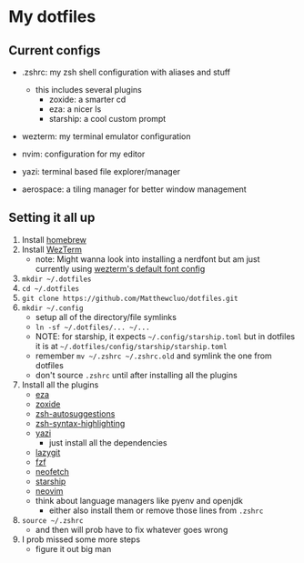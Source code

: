 # My dotfiles

## Current configs

- .zshrc: my zsh shell configuration with aliases and stuff
    - this includes several plugins
        - zoxide: a smarter cd
        - eza: a nicer ls
        - starship: a cool custom prompt

- wezterm: my terminal emulator configuration
- nvim: configuration for my editor
- yazi: terminal based file explorer/manager
- aerospace: a tiling manager for better window management

## Setting it all up

1. Install [homebrew](https://brew.sh/)
2. Install [WezTerm](https://wezterm.org/install/macos.html#homebrew)
    - note: Might wanna look into installing a nerdfont but am just currently using [wezterm's default font config](https://wezterm.org/config/fonts.html)
3. `mkdir ~/.dotfiles` 
4. `cd ~/.dotfiles` 
5. `git clone https://github.com/Matthewcluo/dotfiles.git`
6. `mkdir ~/.config`
    - setup all of the directory/file symlinks
    - `ln -sf ~/.dotfiles/... ~/...`
    - NOTE: for starship, it expects `~/.config/starship.toml` but in dotfiles it is at `~/.dotfiles/config/starship/starship.toml`
    - remember `mv ~/.zshrc ~/.zshrc.old` and symlink the one from dotfiles
    - don't source `.zshrc` until after installing all the plugins
7. Install all the plugins
    - [eza](https://github.com/eza-community/eza/blob/main/INSTALL.md#brew-macos)
    - [zoxide](https://github.com/ajeetdsouza/zoxide)
    - [zsh-autosuggestions](https://github.com/zsh-users/zsh-autosuggestions/blob/master/INSTALL.md#homebrew)
    - [zsh-syntax-highlighting](https://github.com/zsh-users/zsh-syntax-highlighting/blob/master/INSTALL.md)
    - [yazi](https://yazi-rs.github.io/docs/installation/#homebrew)
        - just install all the dependencies
    - [lazygit](https://github.com/jesseduffield/lazygit?tab=readme-ov-file#homebrew)
    - [fzf](https://github.com/junegunn/fzf?tab=readme-ov-file#using-homebrew)
    - [neofetch](https://github.com/dylanaraps/neofetch/wiki/Installation#macos-homebrew)
    - [starship](https://starship.rs/guide/)
    - [neovim](https://github.com/neovim/neovim/blob/master/INSTALL.md#homebrew-on-macos-or-linux)
    - think about language managers like pyenv and openjdk
        - either also install them or remove those lines from `.zshrc`
8. `source ~/.zshrc`
    - and then will prob have to fix whatever goes wrong
9. I prob missed some more steps
    - figure it out big man
